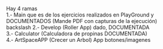 Hay 4 ramas
<br />
1.- Main que es de los ejercicios realizados en PlayGround y DOCUMENTADOS (Mande PDF con capturas de la ejecución)
<br />
backslash 2.- Develop (Roller App) dado, DOCUMENTADA
<br />
3.- Calculator (Calculadora de propinas DOCUMENTADA)
<br />
4.- ArtSpaceAPP (Crecer un Arbol) App botones/imagenes
<br />
